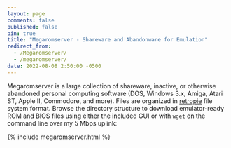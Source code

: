 ```yaml
---
layout: page
comments: false
published: false
pin: true
title: "Megaromserver - Shareware and Abandonware for Emulation"
redirect_from:
  - /Megaromserver/
  - /megaromserver/
date: 2022-08-08 2:50:00 -0500
---
```


Megaromserver is a large collection of shareware, inactive, or otherwise abandoned personal computing software (DOS, Windows 3.x, Amiga, Atari ST, Apple II, Commodore, and more). Files are organized in [retropie](https://retropie.org.uk/docs/Running-ROMs-from-a-USB-drive/#transfer-the-existing-retropie-file-structure) file system format. Browse the directory structure to download emulator-ready ROM and BIOS files using either the included GUI or with `wget` on the command line over my 5 Mbps uplink:

{% include megaromserver.html %}
